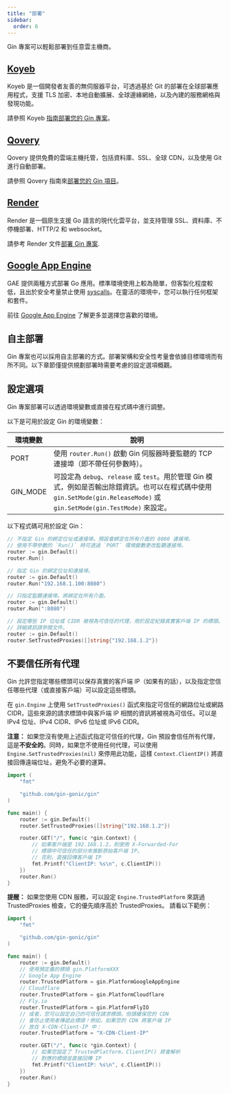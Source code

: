 ```yaml
---
title: "部署"
sidebar:
  order: 6
---
```


Gin 專案可以輕鬆部署到任意雲主機商。

## [Koyeb](https://www.koyeb.com)

Koyeb 是一個開發者友善的無伺服器平台，可透過基於 Git 的部署在全球部署應用程式，支援 TLS 加密、本地自動擴展、全球邊緣網絡，以及內建的服務網格與發現功能。

請參照 Koyeb [指南部署您的 Gin 專案](https://www.koyeb.com/tutorials/deploy-go-gin-on-koyeb)。

## [Qovery](https://www.qovery.com)

Qovery 提供免費的雲端主機托管，包括資料庫、SSL、全球 CDN，以及使用 Git 進行自動部署。

請參照 Qovery 指南來[部署您的 Gin 項目](https://docs.qovery.com/guides/tutorial/deploy-gin-with-postgresql/)。

## [Render](https://render.com)

Render 是一個原生支援 Go 語言的現代化雲平台，並支持管理 SSL、資料庫、不停機部署、HTTP/2 和 websocket。

請參考 Render 文件[部署 Gin 專案](https://render.com/docs/deploy-go-gin).

## [Google App Engine](https://cloud.google.com/appengine/)

GAE 提供兩種方式部署 Go 應用。標準環境使用上較為簡單，但客製化程度較低，且出於安全考量禁止使用 [syscalls](https://github.com/gin-gonic/gin/issues/1639)。在靈活的環境中，您可以執行任何框架和套件。

前往 [Google App Engine](https://cloud.google.com/appengine/docs/go/) 了解更多並選擇您喜歡的環境。

## 自主部署

Gin 專案也可以採用自主部署的方式。部署架構和安全性考量會依據目標環境而有所不同。以下章節僅提供規劃部署時需要考慮的設定選項概觀。

## 設定選項

Gin 專案部署可以透過環境變數或直接在程式碼中進行調整。

以下是可用於設定 Gin 的環境變數：

| 環境變數 | 說明                                                                                                                                                                        |
| -------- | --------------------------------------------------------------------------------------------------------------------------------------------------------------------------- |
| PORT     | 使用 `router.Run()` 啟動 Gin 伺服器時要監聽的 TCP 連接埠（即不帶任何參數時）。                                                                                              |
| GIN_MODE | 可設定為 `debug`、`release` 或 `test`。用於管理 Gin 模式，例如是否輸出除錯資訊。也可以在程式碼中使用 `gin.SetMode(gin.ReleaseMode)` 或 `gin.SetMode(gin.TestMode)` 來設定。 |

以下程式碼可用於設定 Gin：

```go
// 不指定 Gin 的綁定位址或連接埠。預設會綁定在所有介面的 8080 連接埠。
// 使用不帶參數的 `Run()` 時可透過 `PORT` 環境變數更改監聽連接埠。
router := gin.Default()
router.Run()

// 指定 Gin 的綁定位址和連接埠。
router := gin.Default()
router.Run("192.168.1.100:8080")

// 只指定監聽連接埠。將綁定在所有介面。
router := gin.Default()
router.Run(":8080")

// 設定哪些 IP 位址或 CIDR 被視為可信任的代理，用於設定紀錄真實客戶端 IP 的標頭。
// 詳細資訊請參閱文件。
router := gin.Default()
router.SetTrustedProxies([]string{"192.168.1.2"})
```

## 不要信任所有代理

Gin 允許您指定哪些標頭可以保存真實的客戶端 IP（如果有的話），以及指定您信任哪些代理（或直接客戶端）可以設定這些標頭。

在 `gin.Engine` 上使用 `SetTrustedProxies()` 函式來指定可信任的網路位址或網路 CIDR，這些來源的請求標頭中與客戶端 IP 相關的資訊將被視為可信任。可以是 IPv4 位址、IPv4 CIDR、IPv6 位址或 IPv6 CIDR。

**注意：** 如果您沒有使用上述函式指定可信任的代理，Gin 預設會信任所有代理，這是**不安全的**。同時，如果您不使用任何代理，可以使用 `Engine.SetTrustedProxies(nil)` 來停用此功能，這樣 `Context.ClientIP()` 將直接回傳遠端位址，避免不必要的運算。

```go
import (
    "fmt"

    "github.com/gin-gonic/gin"
)

func main() {
    router := gin.Default()
    router.SetTrustedProxies([]string{"192.168.1.2"})

    router.GET("/", func(c *gin.Context) {
        // 如果客戶端是 192.168.1.2，則使用 X-Forwarded-For
        // 標頭中可信任的部分來推斷原始客戶端 IP。
        // 否則，直接回傳客戶端 IP
        fmt.Printf("ClientIP: %s\n", c.ClientIP())
    })
    router.Run()
}
```

**提醒：** 如果您使用 CDN 服務，可以設定 `Engine.TrustedPlatform` 來跳過 TrustedProxies 檢查，它的優先順序高於 TrustedProxies。
請看以下範例：

```go
import (
    "fmt"

    "github.com/gin-gonic/gin"
)

func main() {
    router := gin.Default()
    // 使用預定義的標頭 gin.PlatformXXX
    // Google App Engine
    router.TrustedPlatform = gin.PlatformGoogleAppEngine
    // Cloudflare
    router.TrustedPlatform = gin.PlatformCloudflare
    // Fly.io
    router.TrustedPlatform = gin.PlatformFlyIO
    // 或者，您可以設定自己的可信任請求標頭。但請確保您的 CDN
    // 會防止使用者傳遞此標頭！例如，如果您的 CDN 將客戶端 IP
    // 放在 X-CDN-Client-IP 中：
    router.TrustedPlatform = "X-CDN-Client-IP"

    router.GET("/", func(c *gin.Context) {
        // 如果您設定了 TrustedPlatform，ClientIP() 將會解析
        // 對應的標頭並直接回傳 IP
        fmt.Printf("ClientIP: %s\n", c.ClientIP())
    })
    router.Run()
}
```
